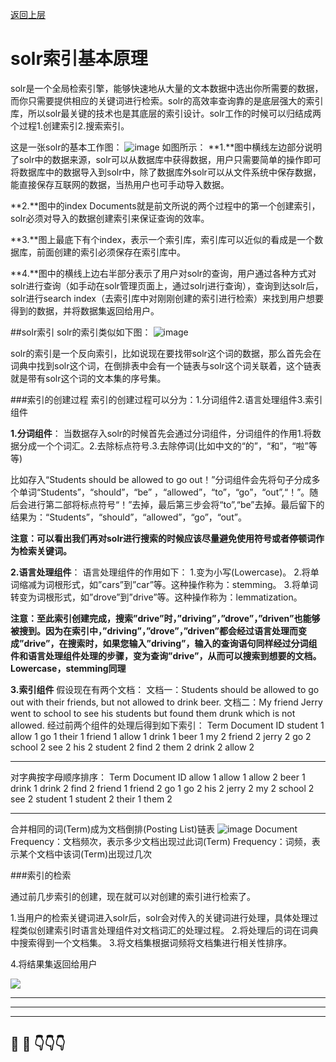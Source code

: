 [返回上层](index)

# solr索引基本原理

solr是一个全局检索引擎，能够快速地从大量的文本数据中选出你所需要的数据，而你只需要提供相应的关键词进行检索。solr的高效率查询靠的是底层强大的索引库，所以solr最关键的技术也是其底层的索引设计。solr工作的时候可以归结成两个过程1.创建索引2.搜索索引。

这是一张solr的基本工作图：
![image](http://dxsn-1300740068.cos.ap-nanjing.myqcloud.com/2021-12-12-042323.png)
如图所示：
**1.**图中横线左边部分说明了solr中的数据来源，solr可以从数据库中获得数据，用户只需要简单的操作即可将数据库中的数据导入到solr中，除了数据库外solr可以从文件系统中保存数据，能直接保存互联网的数据，当热用户也可手动导入数据。

**2.**图中的index Documents就是前文所说的两个过程中的第一个创建索引，solr必须对导入的数据创建索引来保证查询的效率。

**3.**图上最底下有个index，表示一个索引库，索引库可以近似的看成是一个数据库，前面创建的索引必须保存在索引库中。


**4.**图中的横线上边右半部分表示了用户对solr的查询，用户通过各种方式对solr进行查询（如手动在solr管理页面上，通过solrj进行查询），查询到达solr后，solr进行search index（去索引库中对刚刚创建的索引进行检索）来找到用户想要得到的数据，并将数据集返回给用户。

##solr索引
solr的索引类似如下图：
![image](http://dxsn-1300740068.cos.ap-nanjing.myqcloud.com/2021-12-12-042313.png)



solr的索引是一个反向索引，比如说现在要找带solr这个词的数据，那么首先会在词典中找到solr这个词，在倒排表中会有一个链表与solr这个词关联着，这个链表就是带有solr这个词的文本集的序号集。

###索引的创建过程
索引的创建过程可以分为：1.分词组件2.语言处理组件3.索引组件

**1.分词组件**：
当数据存入solr的时候首先会通过分词组件，分词组件的作用1.将数据分成一个个词汇。2.去除标点符号.3.去除停词(比如中文的“的”，“和”，“啦”等等)

比如存入“Students should be allowed to go out！”分词组件会先将句子分成多个单词“Students”，“should”，“be” ，“allowed”，“to”，“go”，“out”,“！”。随后会进行第二部将标点符号“！”去掉，最后第三步会将“to”,“be”去掉。最后留下的结果为：“Students”，“should”，“allowed”，“go”，“out”。

**注意：可以看出我们再对solr进行搜索的时候应该尽量避免使用符号或者停顿词作为检索关键词。**

**2.语言处理组件**：
语言处理组件的作用如下：
1.变为小写(Lowercase)。
2.将单词缩减为词根形式，如”cars”到”car”等。这种操作称为：stemming。
3.将单词转变为词根形式，如”drove”到”drive”等。这种操作称为：lemmatization。

**注意：至此索引创建完成，搜索”drive”时，”driving”，”drove”，”driven”也能够被搜到。因为在索引中，”driving”，”drove”，”driven”都会经过语言处理而变成”drive”，在搜索时，如果您输入”driving”，输入的查询语句同样经过分词组件和语言处理组件处理的步骤，变为查询”drive”，从而可以搜索到想要的文档。Lowercase，stemming同理**


**3.索引组件**
假设现在有两个文档：
文档一：Students should be allowed to go out with their friends, but not allowed to drink beer.
文档二：My friend Jerry went to school to see his students but found them drunk which is not allowed.
经过前两个组件的处理后得到如下索引：
Term    Document ID
student     1
allow       1
go          1
their       1
friend      1
allow       1
drink       1
beer        1
my          2
friend      2
jerry       2
go          2
school      2
see         2
his         2
student     2
find        2
them        2
drink       2
allow       2

---
对字典按字母顺序排序：
Term    Document ID
allow       1
allow       1
allow       2
beer        1
drink       1
drink       2
find        2
friend      1
friend      2
go          1
go          2
his         2
jerry       2
my          2
school      2
see         2
student     1
student     2
their       1
them        2

---
合并相同的词(Term)成为文档倒排(Posting List)链表
![image](http://dxsn-1300740068.cos.ap-nanjing.myqcloud.com/2021-12-12-042306.png)
Document Frequency：文档频次，表示多少文档出现过此词(Term)
Frequency：词频，表示某个文档中该词(Term)出现过几次


###索引的检索

通过前几步索引的创建，现在就可以对创建的索引进行检索了。


1.当用户的检索关键词进入solr后，solr会对传入的关键词进行处理，具体处理过程类似创建索引时语言处理组件对文档词汇的处理过程。
2.将处理后的词在词典中搜索得到一个文档集。
3.将文档集根据词频将文档集进行相关性排序。

4.将结果集返回给用户

![](http://dxsn-1300740068.cos.ap-nanjing.myqcloud.com/2021-12-12-042302.jpg)


---
---
---


## 🤔  💭 👇👇👇

<script src="https://utteranc.es/client.js"
        repo="dongxishaonian/issue-posted"
        issue-term="pathname"
        label="🙂🙃😡🥶😬🤣😄"
        theme="github-light"
        crossorigin="anonymous"
        async>
</script>

